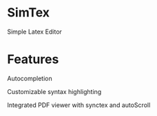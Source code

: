 SimTex
======

Simple Latex Editor

Features
========

Autocompletion

Customizable syntax highlighting

Integrated PDF viewer with synctex and autoScroll
